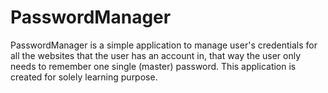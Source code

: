 # PasswordManager
PasswordManager is a simple application to manage user's credentials for all the websites that the user has an account in, that way the user only needs to remember one single (master) password. This application is created for solely learning purpose.
